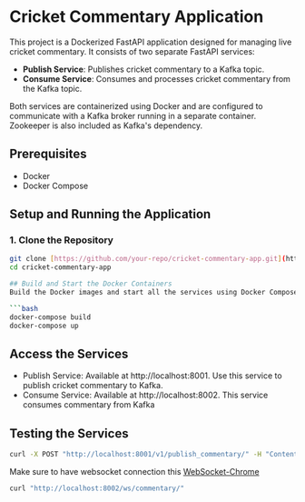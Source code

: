 # Cricket Commentary Application

This project is a Dockerized FastAPI application designed for managing live cricket commentary. It consists of two separate FastAPI services:
- **Publish Service**: Publishes cricket commentary to a Kafka topic.
- **Consume Service**: Consumes and processes cricket commentary from the Kafka topic.

Both services are containerized using Docker and are configured to communicate with a Kafka broker running in a separate container. Zookeeper is also included as Kafka's dependency.


## Prerequisites

- Docker
- Docker Compose

## Setup and Running the Application

### 1. Clone the Repository

```bash
git clone [https://github.com/your-repo/cricket-commentary-app.git](https://github.com/rahuladream/cricket-commentary-kafka)
cd cricket-commentary-app

## Build and Start the Docker Containers
Build the Docker images and start all the services using Docker Compose:

```bash
docker-compose build
docker-compose up
```

## Access the Services

- Publish Service: Available at http://localhost:8001. Use this service to publish cricket commentary to Kafka.
- Consume Service: Available at http://localhost:8002. This service consumes commentary from Kafka

## Testing the Services

```bash
curl -X POST "http://localhost:8001/v1/publish_commentary/" -H "Content-Type: application/json" -d "{\"commentary\": \"Player X hits a six!\"}"
```

Make sure to have websocket connection this
[WebSocket-Chrome](https://chrome.google.com/webstore/detail/mdmlhchldhfnfnkfmljgeinlffmdgkjo)
```bash
curl "http://localhost:8002/ws/commentary/"
```
